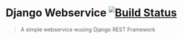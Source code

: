 Django Webservice [![Build Status](https://secure.travis-ci.org/ABS-org/django-webservice.png)](http://travis-ci.org/ABS-org/django-webservice)
================

> A simple webservice wusing Django REST Framework
